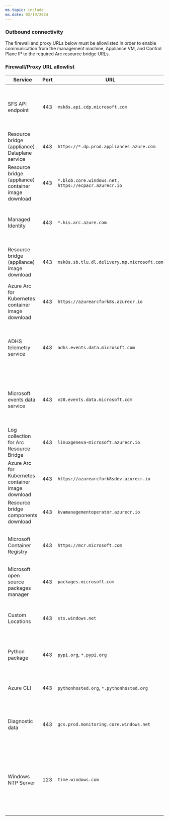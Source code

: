 ```yaml
---
ms.topic: include
ms.date: 03/19/2024
---
```


### Outbound connectivity

The firewall and proxy URLs below must be allowlisted in order to enable communication from the management machine, Appliance VM, and Control Plane IP to the required Arc resource bridge URLs.

### Firewall/Proxy URL allowlist

|**Service**|**Port**|**URL**|**Direction**|**Notes**|
|--|--|--|--|--|
|SFS API endpoint | 443 | `msk8s.api.cdp.microsoft.com` | Management machine & Appliance VM IPs need outbound connection. | Download product catalog, product bits, and OS images from SFS. |
|Resource bridge (appliance) Dataplane service| 443 | `https://*.dp.prod.appliances.azure.com`| Appliance VMs IP need outbound connection. | Communicate with resource provider in Azure.|
|Resource bridge (appliance) container image download| 443 | `*.blob.core.windows.net, https://ecpacr.azurecr.io`| Appliance VM IPs need outbound connection. | Required to pull container images. |
|Managed Identity| 443 | `*.his.arc.azure.com`| Appliance VM IPs need outbound connection. | Required to pull system-assigned Managed Identity certificates. | 
|Resource bridge (appliance) image download| 443 | `msk8s.sb.tlu.dl.delivery.mp.microsoft.com`| Management machine & Appliance VM IPs need outbound connection. |  Download the Arc Resource Bridge OS images.  |
|Azure Arc for Kubernetes container image download| 443 | `https://azurearcfork8s.azurecr.io`|  Appliance VM IPs need outbound connection. | Required to pull container images. |
|ADHS telemetry service | 443 | `adhs.events.data.microsoft.com`| Appliance VM IPs need outbound connection. | Periodically sends Microsoft required diagnostic data from appliance VM. |
|Microsoft events data service | 443 |`v20.events.data.microsoft.com`| Appliance VM IPs need outbound connection. | Send diagnostic data from Windows, like Windows Server or Azure Stack HCI. |
|Log collection for Arc Resource Bridge| 443 | `linuxgeneva-microsoft.azurecr.io`| Appliance VM IPs need outbound connection. | Push logs for Appliance managed components.|
|Azure Arc for Kubernetes container image download| 443 | `https://azurearcfork8sdev.azurecr.io`|  Appliance VM IPs need outbound connection. | Pull container images. |
|Resource bridge components download| 443 | `kvamanagementoperator.azurecr.io`| Appliance VM IPs need outbound connection. | Pull artifacts for Appliance managed components.|
|Microsoft Container Registry| 443 | `https://mcr.microsoft.com`| Management machine & Appliance VM IPs need outbound connection. | Download container images for Arc Resource Bridge.|
|Microsoft open source packages manager| 443 | `packages.microsoft.com`| Appliance VM IPs need outbound connection. | Download Linux installation package.|
|Custom Locations| 443 | `sts.windows.net`| Appliance VM IPs need outbound connection. | Required for use by the Custom Locations cluster extension.|
|Python package| 443 | `pypi.org`, `*.pypi.org`| Management machine needs outbound connection. | Validate Kubernetes and Python versions.|
|Azure CLI| 443 | `pythonhosted.org`, `*.pythonhosted.org`| Management machine needs outbound connection. | Python packages for Azure CLI installation.|
|Diagnostic data | 443 | `gcs.prod.monitoring.core.windows.net`	|	Appliance VM IPs need outbound connection. | Periodically sends Microsoft required diagnostic data. |
|Windows NTP Server| 123 | `time.windows.com` | Appliance VM & Management machine (if Hyper-V default is Windows NTP) need outbound connection on UDP | OS time sync in appliance VM & Management machine (Windows NTP).|
